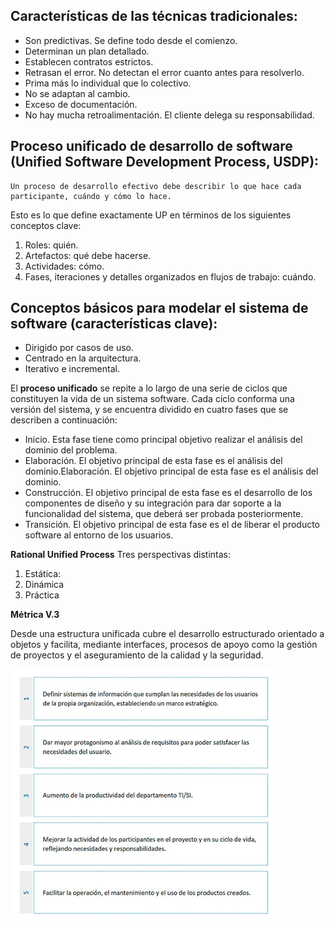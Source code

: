 ## Características de las técnicas tradicionales:

- Son predictivas. Se define todo desde el comienzo.
- Determinan un plan detallado.
- Establecen contratos estrictos.
- Retrasan el error. No detectan el error cuanto antes para resolverlo.
- Prima más lo individual que lo colectivo.
- No se adaptan al cambio.
- Exceso de documentación.
- No hay mucha retroalimentación. El cliente delega su responsabilidad.

## Proceso unificado de desarrollo de software (Unified Software Development Process, USDP):

    Un proceso de desarrollo efectivo debe describir lo que hace cada participante, cuándo y cómo lo hace.

Esto es lo que define exactamente UP en términos de los siguientes conceptos clave:

1. Roles: quién.
2. Artefactos: qué debe hacerse.
3. Actividades: cómo.
4. Fases, iteraciones y detalles organizados en flujos de trabajo: cuándo.

## Conceptos básicos para modelar el sistema de software (características clave):

- Dirigido por casos de uso.
- Centrado en la arquitectura.
- Iterativo e incremental.

El **proceso unificado** se repite a lo largo de una serie de ciclos que constituyen la vida de un sistema software. Cada ciclo conforma una versión del sistema, y se encuentra dividido en cuatro fases que se describen a continuación:

- Inicio. Esta fase tiene como principal objetivo realizar el análisis del dominio del problema.
- Elaboración. El objetivo principal de esta fase es el análisis del dominio.Elaboración. El objetivo principal de esta fase es el análisis del dominio.
- Construcción. El objetivo principal de esta fase es el desarrollo de los componentes de diseño y su integración para dar soporte a la funcionalidad del sistema, que deberá ser probada posteriormente.
- Transición. El objetivo principal de esta fase es el de liberar el producto software al entorno de los usuarios.

**Rational Unified Process**
Tres perspectivas distintas:

1. Estática:
2. Dinámica
3. Práctica

**Métrica V.3**

Desde una estructura unificada cubre el desarrollo estructurado orientado a objetos y facilita, mediante interfaces, procesos de apoyo como la gestión de proyectos y el aseguramiento de la calidad y la seguridad.

![Ventajas Metrica V.3](/metodologias-software/notas/Fotos/Mv3-Ventajas.png)
